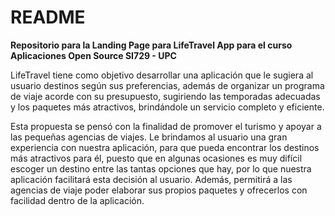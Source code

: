 # README
**Repositorio para la Landing Page para LifeTravel App  para el curso Aplicaciones Open Source SI729 - UPC**

LifeTravel tiene como objetivo desarrollar una aplicación que le sugiera al usuario destinos según sus preferencias, además de organizar un programa de viaje acorde con su presupuesto, sugiriendo las temporadas adecuadas y los paquetes más atractivos, brindándole un servicio completo y eficiente.

Esta propuesta se pensó con la finalidad de promover el turismo y apoyar a las pequeñas agencias de viajes. Le brindamos al usuario una gran experiencia con nuestra aplicación, para que pueda encontrar los destinos más atractivos para él, puesto que en algunas ocasiones es muy difícil escoger un destino entre las tantas opciones que hay, por lo que nuestra aplicación facilitará esta decisión al usuario. Además, permitirá a las agencias de viaje poder elaborar sus propios paquetes y ofrecerlos con facilidad dentro de la aplicación.
